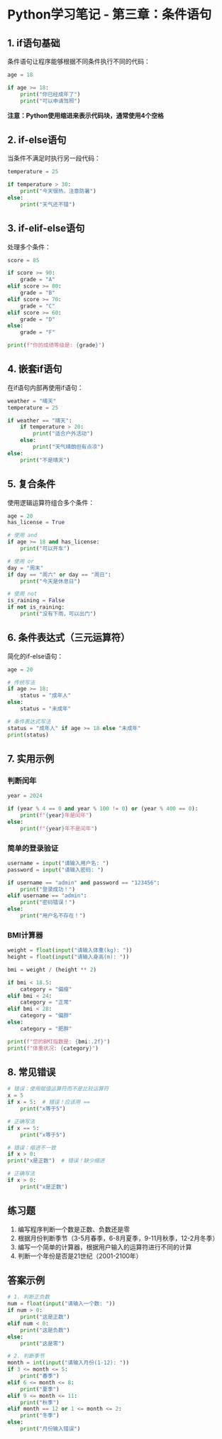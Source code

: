 # Python学习笔记 - 第三章：条件语句

## 1. if语句基础

条件语句让程序能够根据不同条件执行不同的代码：

```python
age = 18

if age >= 18:
    print("你已经成年了")
    print("可以申请驾照")
```

**注意：Python使用缩进来表示代码块，通常使用4个空格**

## 2. if-else语句

当条件不满足时执行另一段代码：

```python
temperature = 25

if temperature > 30:
    print("今天很热，注意防暑")
else:
    print("天气还不错")
```

## 3. if-elif-else语句

处理多个条件：

```python
score = 85

if score >= 90:
    grade = "A"
elif score >= 80:
    grade = "B"
elif score >= 70:
    grade = "C"
elif score >= 60:
    grade = "D"
else:
    grade = "F"

print(f"你的成绩等级是: {grade}")
```

## 4. 嵌套if语句

在if语句内部再使用if语句：

```python
weather = "晴天"
temperature = 25

if weather == "晴天":
    if temperature > 20:
        print("适合户外活动")
    else:
        print("天气晴朗但有点凉")
else:
    print("不是晴天")
```

## 5. 复合条件

使用逻辑运算符组合多个条件：

```python
age = 20
has_license = True

# 使用 and
if age >= 18 and has_license:
    print("可以开车")

# 使用 or
day = "周末"
if day == "周六" or day == "周日":
    print("今天是休息日")

# 使用 not
is_raining = False
if not is_raining:
    print("没有下雨，可以出门")
```

## 6. 条件表达式（三元运算符）

简化的if-else语句：

```python
age = 20

# 传统写法
if age >= 18:
    status = "成年人"
else:
    status = "未成年"

# 条件表达式写法
status = "成年人" if age >= 18 else "未成年"
print(status)
```

## 7. 实用示例

### 判断闰年
```python
year = 2024

if (year % 4 == 0 and year % 100 != 0) or (year % 400 == 0):
    print(f"{year}年是闰年")
else:
    print(f"{year}年不是闰年")
```

### 简单的登录验证
```python
username = input("请输入用户名: ")
password = input("请输入密码: ")

if username == "admin" and password == "123456":
    print("登录成功！")
elif username == "admin":
    print("密码错误！")
else:
    print("用户名不存在！")
```

### BMI计算器
```python
weight = float(input("请输入体重(kg): "))
height = float(input("请输入身高(m): "))

bmi = weight / (height ** 2)

if bmi < 18.5:
    category = "偏瘦"
elif bmi < 24:
    category = "正常"
elif bmi < 28:
    category = "偏胖"
else:
    category = "肥胖"

print(f"您的BMI指数是: {bmi:.2f}")
print(f"体重状况: {category}")
```

## 8. 常见错误

```python
# 错误：使用赋值运算符而不是比较运算符
x = 5
if x = 5:  # 错误！应该用 ==
    print("x等于5")

# 正确写法
if x == 5:
    print("x等于5")

# 错误：缩进不一致
if x > 0:
print("x是正数")  # 错误！缺少缩进

# 正确写法
if x > 0:
    print("x是正数")
```

## 练习题

1. 编写程序判断一个数是正数、负数还是零
2. 根据月份判断季节（3-5月春季，6-8月夏季，9-11月秋季，12-2月冬季）
3. 编写一个简单的计算器，根据用户输入的运算符进行不同的计算
4. 判断一个年份是否是21世纪（2001-2100年）

## 答案示例

```python
# 1. 判断正负数
num = float(input("请输入一个数: "))
if num > 0:
    print("这是正数")
elif num < 0:
    print("这是负数")
else:
    print("这是零")

# 2. 判断季节
month = int(input("请输入月份(1-12): "))
if 3 <= month <= 5:
    print("春季")
elif 6 <= month <= 8:
    print("夏季")
elif 9 <= month <= 11:
    print("秋季")
elif month == 12 or 1 <= month <= 2:
    print("冬季")
else:
    print("月份输入错误")
```